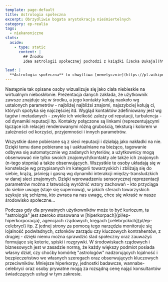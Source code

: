 ```yaml
---
template: page-default
title: Astrologia społeczna
excerpt: Obrzydliwie bogata arystokracja nieśmiertelnych
category: ep-realia
tags:
  - niekanoniczne
slots:
  aside:
    - type: static
      content: |
        ## Źródło
        Idea astrologii społecznej pochodzi z książki [Jacka Dukaja](https://pl.wikipedia.org/wiki/Jacek_Dukaj) pt. "Linia oporu" ze zbioru ["Król bólu"](https://pl.wikipedia.org/wiki/Kr%C3%B3l_B%C3%B3lu) (w 2024 wydana oddzielnie).

lead: |
  **Astrologia społeczna** to chwytliwa [memetycznie](https://pl.wikipedia.org/wiki/Memetyka) nazwa dla metody analizy i wizualizacji sieci powiązań społecznych. W metodzie tej ocenia się każdą relację, przypisując wartości liczbowe takim jej parametrom jak: czas trwania, intensywność, częstotliwość, korzyść, przyjemność. W niektórych wariantach osobom połączonym relacją można również przypisywać kategorie kontaktu (rodzina, hobby, praca...) i tagi reprezentujące poglądy polityczne, filozoficzne czy religijne, preferencje morfologiczne, estetyczne czy seksualne itd.
---
```

Następnie tak opisane osoby wizualizuje się jako ciała niebieskie na wirtualnym nieboskłonie. Prezentacja danych zakłada, że użytkownik zawsze znajduje się w środku, a jego kontakty kołują naokoło wg ustalonych parametrów - najbliżej najbliżsi znajomi, najszybciej kołują ci, których spotyka się najczęściej itd. Wygląd kontaktów zdefiniowany jest wg tagów i metadanych - zwykle ich wielkość zależy od reputacji, turbulencja - od dynamiki reputacji itp. Kontakty połączone są linkami (reprezentującymi łączące ich relacje) renderowanymi różną grubością, teksturą i kolorem w zależności od korzyści, przyjemności i innych parametrów.

Wszystkie dane pobierane są z sieci reputacji i działają jako nakładki na nie. Dzięki temu dane pobierane są i uaktualniane na bieżąco, tagowanie odbywa się automatycznie wg zadanych kryteriów, a użytkownicy mogą obserwować nie tylko swoich znajomych/kontakty ale także ich znajonych (n-tego stopnia) a także obserwujących. Wszystkie te osoby układają się w konstelacje wg przypisanych im kategorii towarzyskich i zbliżają się do siebie, krążą, jaśnieją i gasną wg dynamiki interakcji między-transludzkich w danej sieci znajomych. Dzięki wprowadzeniu sensorycznej reprezentacji parametrów można z łatwością wyróżnić wzory zachowań - kto przyciąga do siebie uwagę (staje się supernową), w jakich sferach towarzyskich szykuje się schizma, kto zwraca na nas uwagę, chce się wkraść w nasze środowisko społeczne...

Podczas gdy dla prywatnych użytkowników może to być kuriozum, ta "astrologia" jest szeroko stosowana w [hiperkorpach]{pl/ep-hiperkorporacja}, agencjach rządowych, kręgach [celebryckich]{pl/ep-celebryci} itp. Z jednej strony za pomocą tego narzędzia monitoruje się lojalność podwładnych, członków zarządu czy kluczowych kontrahentów, z drugiej - dzięki niemu można sprawdzić ślad społeczny oraz zauważyć formujące się koterie, spiski i rozgrywki. W środowiskach rządowych i biznesowych jest w zasadzie normą, że każdy większy podmiot posiada własny dział, czy choćby komórkę "astrologów" nadzorujących lojalność i bezpieczeństwo we własnych szeregach oraz obserwujących kluczowych przeciwników. Mniejsze hiperkorpy, jednostki badawcze, wannabe-celebryci oraz osoby prywatne mogą za rozsądną cenę nająć konsultantów świadczących usługi w tym zakresie.